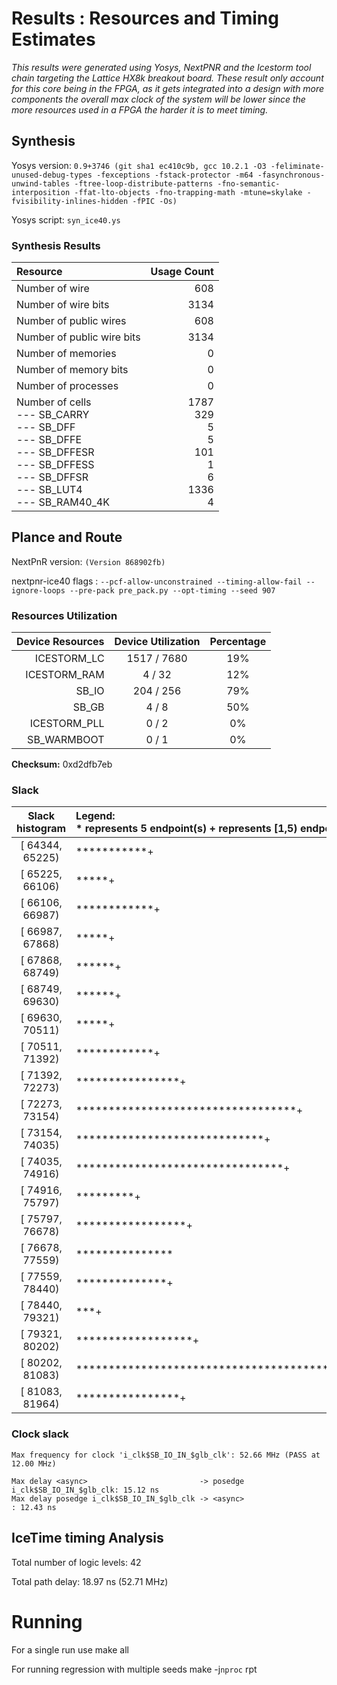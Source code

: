 # Results : Resources and Timing Estimates
_This results were generated using Yosys, NextPNR and the Icestorm tool chain targeting the Lattice HX8k breakout board. These result only account for this core being in the FPGA, as it gets integrated into a design with more components the overall max clock of the system will be lower since the more resources used in a FPGA the harder it is to meet timing._

## Synthesis 
 Yosys version: `0.9+3746 (git sha1 ec410c9b, gcc 10.2.1 -O3 -feliminate-unused-debug-types -fexceptions -fstack-protector -m64 -fasynchronous-unwind-tables -ftree-loop-distribute-patterns -fno-semantic-interposition -ffat-lto-objects -fno-trapping-math -mtune=skylake -fvisibility-inlines-hidden -fPIC -Os)`

 Yosys script: `syn_ice40.ys`

### Synthesis Results
| Resource                  | Usage Count | 
| :------------------------ | ----------: |
| Number of  wire           |          608|
| Number of wire bits       |         3134|
| Number of public wires    |          608|
| Number of public wire bits|         3134|
| Number of memories        |            0|
| Number of memory bits     |            0|
| Number of processes       |            0|
| Number of cells<br> --- SB_CARRY <br> --- SB_DFF <br> --- SB_DFFE <br> --- SB_DFFESR <br> --- SB_DFFESS <br> --- SB_DFFSR <br> --- SB_LUT4 <br> --- SB_RAM40_4K |               1787<br>329<br>5<br>5<br>101<br>1<br>6<br>1336<br>4|


## Plance and Route
NextPnR version: `(Version 868902fb)`

nextpnr-ice40 flags : `--pcf-allow-unconstrained --timing-allow-fail --ignore-loops --pre-pack pre_pack.py --opt-timing --seed 907`


### Resources Utilization 

|Device Resources |Device Utilization|Percentage|
| --------------: | :--------------: | :------: |
|ICESTORM_LC      |  1517 / 7680     |    19%   |
|ICESTORM_RAM     |     4 /   32     |    12%   |
|SB_IO            |   204 /  256     |    79%   |
|SB_GB            |     4 /    8     |    50%   |
|ICESTORM_PLL     |     0 /    2     |     0%   |
|SB_WARMBOOT      |     0 /    1     |     0%   |


**Checksum:** 0xd2dfb7eb

### Slack

|**Slack histogram** | Legend:<br> * represents 5 endpoint(s) + represents [1,5) endpoint(s)|
| :--------------: | :-------------------------------------------------------- |
| [ 64344,  65225) |***********+|
| [ 65225,  66106) |*****+|
| [ 66106,  66987) |************+|
| [ 66987,  67868) |*****+|
| [ 67868,  68749) |******+|
| [ 68749,  69630) |******+|
| [ 69630,  70511) |*****+|
| [ 70511,  71392) |************+|
| [ 71392,  72273) |****************+|
| [ 72273,  73154) |**********************************+|
| [ 73154,  74035) |*****************************+|
| [ 74035,  74916) |********************************+|
| [ 74916,  75797) |*********+|
| [ 75797,  76678) |*****************+|
| [ 76678,  77559) |*************** |
| [ 77559,  78440) |**************+|
| [ 78440,  79321) |***+|
| [ 79321,  80202) |******************+|
| [ 80202,  81083) |************************************************************ |
| [ 81083,  81964) |****************+|


### Clock slack

    Max frequency for clock 'i_clk$SB_IO_IN_$glb_clk': 52.66 MHz (PASS at 12.00 MHz)
    
    Max delay <async>                         -> posedge i_clk$SB_IO_IN_$glb_clk: 15.12 ns
    Max delay posedge i_clk$SB_IO_IN_$glb_clk -> <async>                        : 12.43 ns
    
## IceTime timing Analysis

Total number of logic levels: 42

Total path delay: 18.97 ns (52.71 MHz)

# Running

For a single run use
    make all

For running regression with multiple seeds
    make -j`nproc` rpt